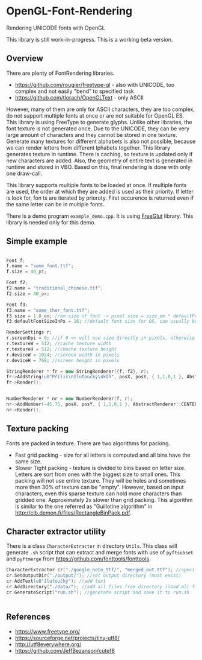 # OpenGL-Font-Rendering
Rendering UNICODE fonts with OpenGL 

This library is still work-in-progress. This is a working beta version.

Overview
------------------------------------------

There are plenty of FontRendering libraries. 
* https://github.com/rougier/freetype-gl - also with UNICODE, too complex and not easily "bend" to specified task
* https://github.com/tlorach/OpenGLText - only ASCII


However, many of them are only for ASCII characters, they are too complex, do not support multiple fonts at once or are not suitable for OpenGL ES.
This library is using FreeType to generate glyphs. 
Unlike other libraries, the font texture is not generated once. Due to the UNICODE, they can be very large amount of characters and
they cannot be stored in one texture. Generate many textures for different alphabets is also not possible, 
because we can render letters from different lphabets together.
This library generates texture in runtime. There is caching, so texture is updated only if new characters are added. 
Also, the geometry of entire text is generated in runtime and stored in VBO. 
Based on this, final rendering is done with only one draw-call.

This library supports multiple fonts to be loaded at once. If multiple fonts are used, the order at which they are added is used as their priority. 
If letter is look for, fon ts are iterated by prioroty. First occurence is returned even if the same letter can be in multiple fonts.

There is a demo program `example_demo.cpp`. It is using [FreeGlut](http://freeglut.sourceforge.net/) library. This library is needed only for this demo.

Simple example
------------------------------------------
````c++

Font f;
f.name = "some_font.ttf";	
f.size = 40_pt;

Font f2;
f2.name = "traditional_chinese.ttf";	
f2.size = 40_px;

Font f3;
f3.name = "some_ther_font.ttf";	
f3.size = 1.0_em; //em size of font -> pixel size = size_em * defaultFontSizeInPx
f3.defaultFontSizeInPx = 16; //default font size for OS, can usually be obtained via OS API

RenderSettings r;
r.screenDpi = 0; //if 0 => will use size directly in pixels, otherwise use dpi and size is in pt
r.textureW = 512; //cache texture width
r.textureH = 512; //chache texture height
r.deviceW = 1024; //screen width in pixels
r.deviceH = 768; //screen height in pixels

StringRenderer * fr = new StringRenderer({f, f2}, r);
fr->AddString(u8"Příliš\nžluťoučký\nkůň", posX, posY, { 1,1,0,1 }, AbstractRenderer::CENTER, AbstractRenderer::ALIGN_CENTER);		
fr->Render();


NumberRenderer * nr = new NumberRenderer(f, r);
nr->AddNumber(-45.75, posX, posY, { 1,1,0,1 }, AbstractRenderer::CENTER);		
nr->Render();

````


Texture packing
------------------------------------------

Fonts are packed in texture. There are two algorithms for packing. 
* Fast grid packing - size for all letters is computed and all bins have the same size.
* Slower Tight packing - texture is divided to bins based on letter size. Letters are sort from ones with the biggest size to small ones.
This packing will not use entire texture. They will be holes and sometimes more then 30% of texture can be "empty". However, based on
input characters, even this sparse texture can hold more characters than gridded one. Approximately 2x slower than grid packing.
This algorithm is similar to the one referred as "Guillotine algorithm" in http://clb.demon.fi/files/RectangleBinPack.pdf.


Character extractor utility
------------------------------------------
There is a class `CharacterExtractor` in directory `Utils`. 
This class will generate `.sh` script that can extract and merge fonts with use of `pyftsubset` and `pyftmerge` from https://github.com/fonttools/fonttools.

````c++
CharacterExtractor cr("./google_noto_ttf/", "merged_out.ttf"); //specify font directory and output font filename
cr.SetOutputDir("./output/"); //set output directory (must exist)
cr.AddText(u8"žluťoučký"); //add text
cr.AddDirectory("./data/"); //add all files from directory (load all files as UTF8 texts)
cr.GenerateScript("run.sh"); //generate script and save it to run.sh
	
````	


References
------------------------------------------
* https://www.freetype.org/
* https://sourceforge.net/projects/tiny-utf8/
* http://utf8everywhere.org/
* https://github.com/JeffBezanson/cutef8


